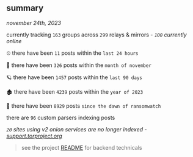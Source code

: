
## summary
_november 24th, 2023_

currently tracking `163` groups across `299` relays & mirrors - _`100` currently online_

⏲ there have been `11` posts within the `last 24 hours`

🦈 there have been `326` posts within the `month of november`

🪐 there have been `1457` posts within the `last 90 days`

🏚 there have been `4239` posts within the `year of 2023`

🦕 there have been `8929` posts `since the dawn of ransomwatch`

there are `96` custom parsers indexing posts

_`20` sites using v2 onion services are no longer indexed - [support.torproject.org](https://support.torproject.org/onionservices/v2-deprecation/)_

> see the project [README](https://github.com/joshhighet/ransomwatch#ransomwatch--) for backend technicals
